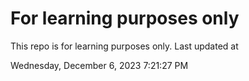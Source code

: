 # For learning purposes only
This repo is for learning purposes only.
Last updated at

Wednesday, December 6, 2023 7:21:27 PM

